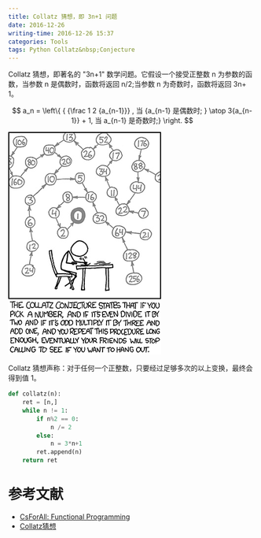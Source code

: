 ```yaml
---
title: Collatz 猜想，即 3n+1 问题
date: 2016-12-26
writing-time: 2016-12-26 15:37
categories: Tools
tags: Python Collatz&nbsp;Conjecture
---
```


Collatz 猜想，即著名的 "3n+1" 数学问题。它假设一个接受正整数 n 为参数的函数，当参数 n 是偶数时，函数将返回 n/2;当参数 n 为奇数时，函数将返回 3n+ 1。

$$
a_n = \left\{  {  {\frac 1 2 {a_{n-1}}} , 当 {a_{n-1} 是偶数时; } \atop 
                    3{a_{n-1}} + 1, 当 a_{n-1} 是奇数时;}  \right.
$$

![Collatz 猜想](/assets/images/collatz-conjecture.jpg)

Collatz 猜想声称：对于任何一个正整数，只要经过足够多次的以上变换，最终会得到值 1。

```python
def collatz(n):
    ret = [n,]
    while n != 1:
        if n%2 == 0:
            n /= 2
        else:
            n = 3*n+1
        ret.append(n)
    return ret
```

# 参考文献

+ [CsForAll: Functional Programming](https://www.cs.hmc.edu/csforall/FunctionalProgramming/functionalprogramming.html)
+ [Collatz猜想](https://www.douban.com/note/297211518/)
